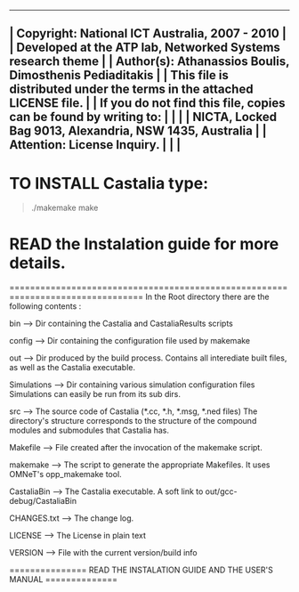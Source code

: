   --------------------------------------------------------------------------
 |  Copyright: National ICT Australia,  2007 - 2010                         |
 |  Developed at the ATP lab, Networked Systems research theme              |
 |  Author(s): Athanassios Boulis, Dimosthenis Pediaditakis                 |
 |  This file is distributed under the terms in the attached LICENSE file.  |
 |  If you do not find this file, copies can be found by writing to:        |
 |                                                                          |
 |      NICTA, Locked Bag 9013, Alexandria, NSW 1435, Australia             |
 |      Attention:  License Inquiry.                                        |
 |                                                                          |
  --------------------------------------------------------------------------


# TO INSTALL Castalia type:
> ./makemake
> make

# READ the Instalation guide for more details.

================================================================================
In the Root directory there are the following contents :

bin           --> Dir containing the Castalia and CastaliaResults scripts

config        --> Dir containing the configuration file used by makemake

out           --> Dir produced by the build process. Contains all interediate
                  built files, as well as the Castalia executable. 

Simulations   --> Dir containing various simulation configuration files
                  Simulations can easily be run from its sub dirs. 

src           --> The source code of Castalia (*.cc, *.h, *.msg, *.ned files)
                  The directory's structure corresponds to the structure of the 
                  compound modules and submodules that Castalia has. 

Makefile      --> File created after the invocation of the makemake script.

makemake      --> The script to generate the appropriate Makefiles. It uses 
                  OMNeT's opp_makemake tool.

CastaliaBin   --> The Castalia executable. A soft link to out/gcc-debug/CastaliaBin

CHANGES.txt   --> The change log.

LICENSE       --> The License in plain text

VERSION	      --> File with the current version/build info

===============  READ THE INSTALATION GUIDE AND THE USER'S MANUAL  ==============
